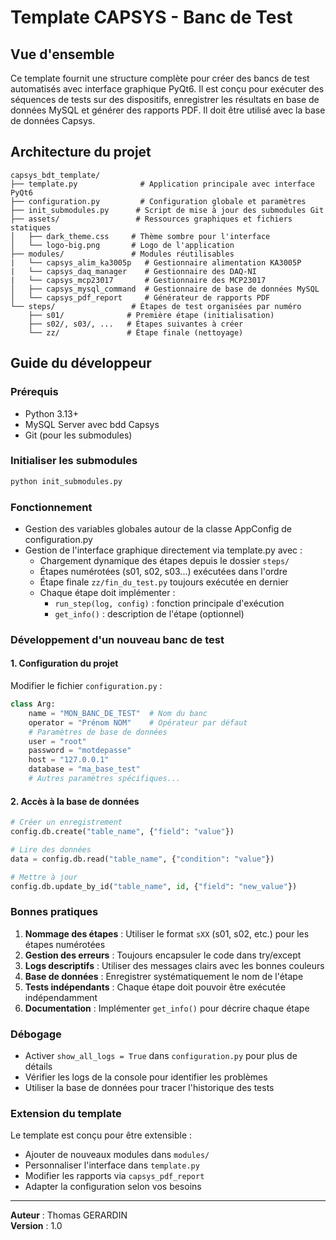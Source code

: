 # Template CAPSYS - Banc de Test

## Vue d'ensemble

Ce template fournit une structure complète pour créer des bancs de test automatisés avec interface graphique PyQt6. Il est conçu pour exécuter des séquences de tests sur des dispositifs, enregistrer les résultats en base de données MySQL et générer des rapports PDF. Il doit être utilisé avec la base de données Capsys.

## Architecture du projet

```
capsys_bdt_template/
├── template.py              # Application principale avec interface PyQt6
├── configuration.py         # Configuration globale et paramètres
├── init_submodules.py      # Script de mise à jour des submodules Git
├── assets/                 # Ressources graphiques et fichiers statiques
│   ├── dark_theme.css     # Thème sombre pour l'interface
│   └── logo-big.png       # Logo de l'application
├── modules/               # Modules réutilisables
|   └── capsys_alim_ka3005p   # Gestionnaire alimentation KA3005P
|   └── capsys_daq_manager    # Gestionnaire des DAQ-NI
|   └── capsys_mcp23017       # Gestionnaire des MCP23017
│   ├── capsys_mysql_command  # Gestionnaire de base de données MySQL
│   └── capsys_pdf_report     # Générateur de rapports PDF
└── steps/                 # Étapes de test organisées par numéro
    ├── s01/              # Première étape (initialisation)
    ├── s02/, s03/, ...   # Étapes suivantes à créer
    └── zz/               # Étape finale (nettoyage)
```

## Guide du développeur

### Prérequis
- Python 3.13+
- MySQL Server avec bdd Capsys
- Git (pour les submodules)

### Initialiser les submodules
```bash
python init_submodules.py
```

### Fonctionnement
- Gestion des variables globales autour de la classe AppConfig de configuration.py
- Gestion de l'interface graphique directement via template.py avec :
    - Chargement dynamique des étapes depuis le dossier `steps/`
    - Étapes numérotées (s01, s02, s03...) exécutées dans l'ordre
    - Étape finale `zz/fin_du_test.py` toujours exécutée en dernier
    - Chaque étape doit implémenter :
        - `run_step(log, config)` : fonction principale d'exécution
        - `get_info()` : description de l'étape (optionnel)

### Développement d'un nouveau banc de test

#### 1. Configuration du projet
Modifier le fichier `configuration.py` :
```python
class Arg:
    name = "MON_BANC_DE_TEST"  # Nom du banc
    operator = "Prénom NOM"    # Opérateur par défaut
    # Paramètres de base de données
    user = "root"
    password = "motdepasse"
    host = "127.0.0.1"
    database = "ma_base_test"
    # Autres paramètres spécifiques...
```

#### 2. Accès à la base de données
```python
# Créer un enregistrement
config.db.create("table_name", {"field": "value"})

# Lire des données
data = config.db.read("table_name", {"condition": "value"})

# Mettre à jour
config.db.update_by_id("table_name", id, {"field": "new_value"})
```

### Bonnes pratiques

1. **Nommage des étapes** : Utiliser le format `sXX` (s01, s02, etc.) pour les étapes numérotées
2. **Gestion des erreurs** : Toujours encapsuler le code dans try/except
3. **Logs descriptifs** : Utiliser des messages clairs avec les bonnes couleurs
4. **Base de données** : Enregistrer systématiquement le nom de l'étape
5. **Tests indépendants** : Chaque étape doit pouvoir être exécutée indépendamment
6. **Documentation** : Implémenter `get_info()` pour décrire chaque étape

### Débogage

- Activer `show_all_logs = True` dans `configuration.py` pour plus de détails
- Vérifier les logs de la console pour identifier les problèmes
- Utiliser la base de données pour tracer l'historique des tests

### Extension du template

Le template est conçu pour être extensible :
- Ajouter de nouveaux modules dans `modules/`
- Personnaliser l'interface dans `template.py`
- Modifier les rapports via `capsys_pdf_report`
- Adapter la configuration selon vos besoins

---

**Auteur** : Thomas GERARDIN  
**Version** : 1.0